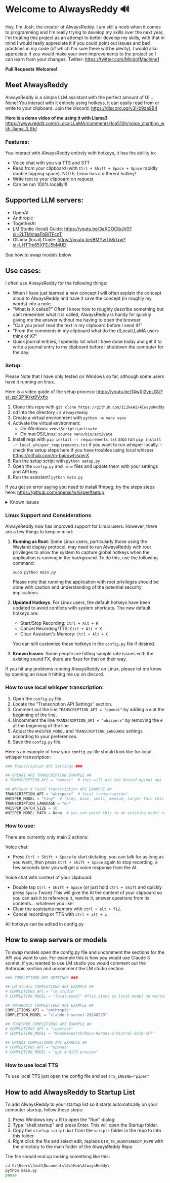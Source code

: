 # Welcome to AlwaysReddy 🔊
Hey, I'm Josh, the creator of AlwaysReddy. I am still a noob when it comes to programming and I'm really trying to develop my skills over the next year, I'm treating this project as an attempt to better develop my skills, with that in mind I would really appreciate it if you could point out issues and bad practices in my code (of which I'm sure there will be plenty). I would also appreciate if you would make your own improvements to the project so I can learn from your changes. Twitter: https://twitter.com/MindofMachine1

**Pull Requests Welcome!**

## Meet AlwaysReddy 
AlwaysReddy is a simple LLM assistant with the perfect amount of UI... None!
You interact with it entirely using hotkeys, it can easily read from or write to your clipboard.
Join the discord: https://discord.gg/v3Hb9za9B4

**Here is a demo video of me using it with Llama3** https://www.reddit.com/r/LocalLLaMA/comments/1ca510h/voice_chatting_with_llama_3_8b/

### Features:
You interact with AlwaysReddy entirely with hotkeys, it has the ability to:
- Voice chat with you via TTS and STT
- Read from your clipboard (with `Ctrl + Shift + Space + Space` rapidly double tapping space). NOTE: Linux has a different hotkey!
- Write text to your clipboard on request.
- Can be run 100% locally!!!

## Supported LLM servers:
- OpenAI
- Anthropic
- TogetherAI
- LM Studio (local) Guide: https://youtu.be/3aXDOCibJV0?si=2LTMmaaFbBiTFcnT
- Ollama (local) Guide: https://youtu.be/BMYwT58rtxw?si=LHTTm85XFEJ5bMUD

See how to swap models below

## Use cases:
I often use AlwaysReddy for the following things:
- When I have just learned a new concept I will often explain the concept aloud to AlwaysReddy and have it save the concept (in roughly my words) into a note.
- "What is X called?" Often I know how to roughly describe something but cant remember what it is called, AlwaysReddy is handy for quickly giving me the answer without me having to open the browser.
- "Can you proof read the text in my clipboard before I send it?"
- "From the comments in my clipboard what do the r/LocalLLaMA users think of X?"
- Quick journal entries, I speedily list what I have done today and get it to write a journal entry to my clipboard before I shutdown the computer for the day.

### Setup: 
Please Note that I have only tested on Windows so far, although some users have it running on linux.

Here is a video guide of the setup process: https://youtu.be/14wXj2ypLGU?si=zp13P1Krkt0Vxflo

1. Clone this repo with `git clone https://github.com/ILikeAI/AlwaysReddy` 
2. cd into the directory `cd AlwaysReddy`
3. Create a virtual environment with `python -m venv venv`
4. Activate the virtual environment:
   - On Windows: `venv\Scripts\activate`
   - On macOS/Linux: `source venv/bin/activate`
5. Install reqs with `pip install -r requirements.txt` also run `pip install -r local_whisper_requirements.txt` if you want to run whisper locally. - check the setup steps here if you have troubles using local whisper https://github.com/m-bain/whisperX
6. Run the setup script with `python setup.py`
7. Open the `config.py` and `.env` files and update them with your settings and API key.
8. Run the assistant! `python main.py`

If you get an error saying you need to install ffmpeg, try the steps steps here: https://github.com/openai/whisper#setup

<details>
<summary>Known issues</summary>

- Sometimes it will stop recording shortly after it starts recording without the hotkey being pressed. I need to investigate...
- Some users are reporting compatibility issues with Mac and Linux, but some have managed to get it working. We're working on improving cross-platform compatibility. 
</details>

### Linux Support and Considerations

AlwaysReddy now has improved support for Linux users. However, there are a few things to keep in mind:

1. **Running as Root**: Some Linux users, particularly those using the Wayland display protocol, may need to run AlwaysReddy with root privileges to allow the system to capture global hotkeys when the application is running in the background. To do this, use the following command:

   ```
   sudo python main.py
   ```

   Please note that running the application with root privileges should be done with caution and understanding of the potential security implications.

2. **Updated Hotkeys**: For Linux users, the default hotkeys have been updated to avoid conflicts with system shortcuts. The new default hotkeys are:

   - Start/Stop Recording: `Ctrl + Alt + R`
   - Cancel Recording/TTS: `Ctrl + Alt + X`
   - Clear Assistant's Memory: `Ctrl + Alt + C`

   You can still customize these hotkeys in the `config.py` file if desired.

3. **Known Issues**: Some people are hitting sample rate issues with the existing sound FX, there are fixes for that on their way.

If you hit any problems running AlwaysReddy on Linux, please let me know by opening an issue it hitting me up on discord.

### How to use local whisper transcription:
1. Open the `config.py` file.
2. Locate the "Transcription API Settings" section.
3. Comment out the line `TRANSCRIPTION_API = "openai"` by adding a `#` at the beginning of the line.
4. Uncomment the line `TRANSCRIPTION_API = "whisperx"` by removing the `#` at the beginning of the line.
5. Adjust the `WHISPER_MODEL` and `TRANSCRIPTION_LANGUAGE` settings according to your preferences.
6. Save the `config.py` file.

Here's an example of how your `config.py` file should look like for local whisper transcription:

```python
### Transcription API Settings ###

## OPENAI API TRANSCRIPTION EXAMPLE ##
# TRANSCRIPTION_API = "openai"  # this will use the hosted openai api

## Whisper X local transcription API EXAMPLE ##
TRANSCRIPTION_API = "whisperx"  # local transcription!
WHISPER_MODEL = "tiny"  # (tiny, base, small, medium, large) Turn this up to "base" if the transcription is too bad
TRANSCRIPTION_LANGUAGE = "en"
WHISPER_BATCH_SIZE = 16
WHISPER_MODEL_PATH = None  # you can point this to an existing model or leave it set to none
```

### How to use:
There are currently only main 2 actions:

Voice chat:
- Press `Ctrl + Shift + Space`  to start dictating, you can talk for as long as you want, then press `Ctrl + Shift + Space` again to stop recording, a few seconds later you will get a voice response from the AI.

Voice chat with context of your clipboard:
- Double tap `Ctrl + Shift + Space` (or just hold `Ctrl + Shift` and quickly press `Space` Twice) This will give the AI the content of your clipboard so you can ask it to reference it, rewrite it, answer questions from its contents... whatever you like! 
- Clear the assistants memory with `ctrl + alt + f12`.
- Cancel recording or TTS with `ctrl + alt + x`

All hotkeys can be edited in config.py

## How to swap servers or models
To swap models open the config.py file and uncomment the sections for the API you want to use. For example this is how you would use Claude 3 sonnet, if you wanted to use LM studio you would comment out the Anthropic section and uncomment the LM studio section.

```python
### COMPLETIONS API SETTINGS ###

## LM Studio COMPLETIONS API EXAMPLE ##
# COMPLETIONS_API = "lm_studio" 
# COMPLETION_MODEL = "local-model" #This stays as local-model no matter what model you are using

## ANTHROPIC COMPLETIONS API EXAMPLE ##
COMPLETIONS_API = "anthropic" 
COMPLETION_MODEL = "claude-3-sonnet-20240229" 

## TOGETHER COMPLETIONS API EXAMPLE ##
# COMPLETIONS_API = "together"
# COMPLETION_MODEL = "NousResearch/Nous-Hermes-2-Mixtral-8x7B-SFT" 

## OPENAI COMPLETIONS API EXAMPLE ##
# COMPLETIONS_API = "openai"
# COMPLETION_MODEL = "gpt-4-0125-preview"
```

### How to use local TTS
To use local TTS just open the config file and set `TTS_ENGINE="piper"`

## How to add AlwaysReddy to Startup List
To add AlwaysReddy to your startup list so it starts automatically on your computer startup, follow these steps:
1. Press Windows key + R to open the "Run" dialog.
2. Type "shell:startup" and press Enter. This will open the Startup folder.
3. Copy the `startup_script.bat` from the `scripts` folder in the repo to into this folder.
4. Right click the file and select edit, replace `DIR_TO_ALWAYSREDDY_REPO` with the directory to the main folder of the AlwaysReddy Repo

The file should end up looking something like this:
```cmd
cd C:\Users\Josh\Documents\GitHub\AlwaysReddy\
python main.py
pause
```